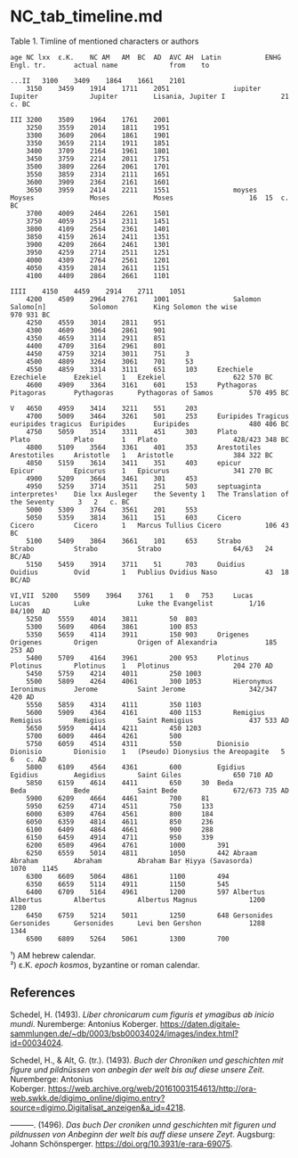 # NC_tab_timeline.md

Table 1. Timline of mentioned characters or authors
~~~
age	NC lxx	ε.Κ.	NC AM	AM	BC	AD	AVC	AH	Latin			ENHG				Engl. tr.		actual name				from	to	

...II	3100	3409	1864	1661	2101											
	3150	3459	1914	1711	2051				iupiter			Iupiter				Jupiter			Lisania, Jupiter I				21	c. BC

III	3200	3509	1964	1761	2001											
	3250	3559	2014	1811	1951											
	3300	3609	2064	1861	1901											
	3350	3659	2114	1911	1851											
	3400	3709	2164	1961	1801											
	3450	3759	2214	2011	1751											
	3500	3809	2264	2061	1701											
	3550	3859	2314	2111	1651											
	3600	3909	2364	2161	1601											
	3650	3959	2414	2211	1551				moyses			Moyses				Moses			Moses					16	15	c. BC
	3700	4009	2464	2261	1501											
	3750	4059	2514	2311	1451											
	3800	4109	2564	2361	1401											
	3850	4159	2614	2411	1351											
	3900	4209	2664	2461	1301											
	3950	4259	2714	2511	1251											
	4000	4309	2764	2561	1201											
	4050	4359	2814	2611	1151											
	4100	4409	2864	2661	1101											

IIII	4150	4459	2914	2711	1051											
	4200	4509	2964	2761	1001				Salomon			Salomo[n]			Solomon			King Solomon the wise			970	931	BC
	4250	4559	3014	2811	951											
	4300	4609	3064	2861	901											
	4350	4659	3114	2911	851											
	4400	4709	3164	2961	801											
	4450	4759	3214	3011	751		3									
	4500	4809	3264	3061	701		53									
	4550	4859	3314	3111	651		103		Ezechiele			Ezechiele		Ezekiel		1	Ezekiel					622	570	BC
	4600	4909	3364	3161	601		153		Pythagoras			Pitagoras		Pythagoras		Pythagoras of Samos			570	495	BC

V	4650	4959	3414	3211	551		203									
	4700	5009	3464	3261	501		253		Euripides Tragicus		euripides tragicus	Euripides		Euripides				480	406	BC
	4750	5059	3514	3311	451		303		Plato				Plato			Plato		1	Plato					428/423	348	BC
	4800	5109	3564	3361	401		353		Arestotiles			Arestotiles		Aristotle	1	Aristotle				384	322	BC
	4850	5159	3614	3411	351		403		epicur				Epicur			Epicurus	1	Epicurus				341	270	BC
	4900	5209	3664	3461	301		453									
	4950	5259	3714	3511	251		503		septuaginta interpretes¹	Die lxx Ausleger	the Seventy	1	The Translation of the Seventy		3	2	c. BC
	5000	5309	3764	3561	201		553									
	5050	5359	3814	3611	151		603		Cicero				Cicero			Cicero		1	Marcus Tullius Cicero 			106	43	BC
	5100	5409	3864	3661	101		653		Strabo				Strabo			Strabo			Strabo					64/63	24	BC/AD
	5150	5459	3914	3711	51		703		Ouidius				Ouidius			Ovid		1	Publius Ovidius Naso			43	18	BC/AD

VI,VII	5200	5509	3964	3761	1	0	753		Lucas				Lucas			Luke			Luke the Evangelist			1/16	84/100	AD
	5250	5559	4014	3811		50	803									
	5300	5609	4064	3861		100	853									
	5350	5659	4114	3911		150	903		Origenes			Origenes		Origen			Origen of Alexandria			185	253	AD
	5400	5709	4164	3961		200	953		Plotinus			Plotinus		Plotinus	1	Plotinus				204	270	AD
	5450	5759	4214	4011		250	1003									
	5500	5809	4264	4061		300	1053		Hieronymus			Ieronimus		Jerome			Saint Jerome				342/347	420	AD
	5550	5859	4314	4111		350	1103									
	5600	5909	4364	4161		400	1153		Remigius			Remigius		Remigius		Saint Remigius				437	533	AD
	5650	5959	4414	4211		450	1203									
	5700	6009	4464	4261		500										
	5750	6059	4514	4311		550			Dionisio			Dionisio		Dionisio	1	(Pseudo) Dionysius the Areopagite	5	6	c. AD
	5800	6109	4564	4361		600			Egidius				Egidius			Aegidius		Saint Giles				650	710	AD
	5850	6159	4614	4411		650		30	Beda				Beda			Bede			Saint Bede				672/673	735	AD
	5900	6209	4664	4461		700		81								
	5950	6259	4714	4511		750		133								
	6000	6309	4764	4561		800		184								
	6050	6359	4814	4611		850		236								
	6100	6409	4864	4661		900		288								
	6150	6459	4914	4711		950		339								
	6200	6509	4964	4761		1000		391								
	6250	6559	5014	4811		1050		442	Abraam				Abraham			Abraham			Abraham Bar Ḥiyya (Savasorda)		1070	1145	
	6300	6609	5064	4861		1100		494								
	6350	6659	5114	4911		1150		545								
	6400	6709	5164	4961		1200		597	Albertus			Albertus		Albertus		Albertus Magnus				1200	1280	
	6450	6759	5214	5011		1250		648	Gersonides			Gersonides		Gersonides		Levi ben Gershon 			1288	1344	
	6500	6809	5264	5061		1300		700								
~~~																		
¹) AM hebrew calendar.  
²) ε.Κ. *epoch kosmos*, byzantine or roman calendar.

## References

Schedel, H. (1493). *Liber chronicarum cum figuris et ymagibus ab inicio mundi*. Nuremberge: Antonius Koberger. https://daten.digitale-sammlungen.de/~db/0003/bsb00034024/images/index.html?id=00034024.

Schedel, H., & Alt, G. (tr.). (1493). *Buch der Chroniken und geschichten mit figure und pildnüssen von anbegin der welt bis auf diese unsere Zeit*. Nuremberge: Antonius Koberger. https://web.archive.org/web/20161003154613/http://ora-web.swkk.de/digimo_online/digimo.entry?source=digimo.Digitalisat_anzeigen&a_id=4218.

———. (1496). *Das buch Der croniken unnd geschichten mit figuren und pildnussen von Anbeginn der welt bis auff diese unsere Zeyt*. Augsburg: Johann Schönsperger. https://doi.org/10.3931/e-rara-69075.

